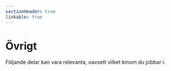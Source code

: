```yaml
---
sectionHeader: true
linkable: true
---
```

Övrigt
=========================

Följande delar kan vara relevanta, oavsett vilket kmom du jobbar i.
